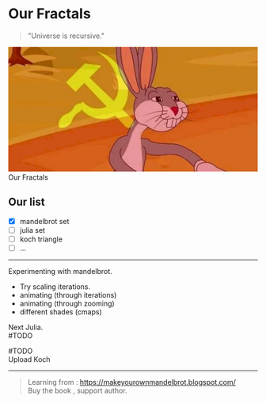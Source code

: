 # Our Fractals

> "Universe is recursive."  

![bugsmebruh](bugsmebruh.jpg)
Our Fractals

## Our list

- [x] mandelbrot set
- [ ] julia set
- [ ] koch triangle
- [ ] ...

---

Experimenting with mandelbrot.  
- Try scaling iterations.
- animating (through iterations)
- animating (through zooming)
- different shades (cmaps)

Next Julia.  
#TODO  

#TODO  
Upload Koch


---

> Learning from :
<https://makeyourownmandelbrot.blogspot.com/>  
Buy the book , support author.

